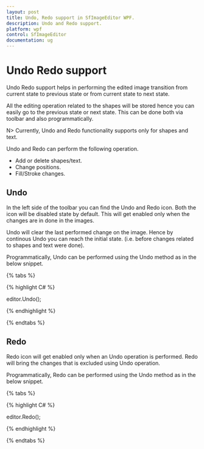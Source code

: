 ```yaml
---
layout: post
title: Undo, Redo support in SfImageEditor WPF.
description: Undo and Redo support.
platform: wpf
control: SfImageEditor
documentation: ug
---
```


# Undo Redo support

Undo Redo support helps in performing the edited image transition from current state to previous state or from current state to next state.

All the editing operation related to the shapes will be stored hence you can easily go to the previous state or next state. This can be done both via toolbar and also programmatically.

N> Currently, Undo and Redo functionality supports only for shapes and text.

Undo and Redo can perform the following operation.

* Add or delete shapes/text.
* Change positions.
* Fill/Stroke changes.

## Undo

In the left side of the toolbar you can find the Undo and Redo icon. Both the icon will be disabled state by default. This will get enabled only when the changes are in done in the images. 

Undo will clear the last performed change on the image. Hence by continous Undo you can reach the initial state. (i.e. before changes related to shapes and text were done).

Programmatically, Undo can be performed using the Undo method as in the below snippet.

{% tabs %} 

{% highlight C# %} 

editor.Undo();

{% endhighlight %}

{% endtabs %} 


## Redo

Redo icon will get enabled only when an Undo operation is performed. Redo will bring the changes that is excluded using Undo operation.

Programmatically, Redo can be performed using the Undo method as in the below snippet.

{% tabs %} 

{% highlight C# %} 

editor.Redo();

{% endhighlight %}

{% endtabs %} 
